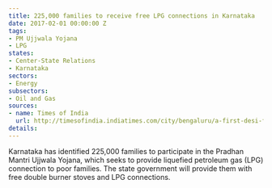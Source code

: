 ```yaml
---
title: 225,000 families to receive free LPG connections in Karnataka
date: 2017-02-01 00:00:00 Z
tags:
- PM Ujjwala Yojana
- LPG
states:
- Center-State Relations
- Karnataka
sectors:
- Energy
subsectors:
- Oil and Gas
sources:
- name: Times of India
  url: http://timesofindia.indiatimes.com/city/bengaluru/a-first-desi-fuel-to-power-high-end-cars/articleshow/56801840.cms
details: 
---
```


Karnataka has identified 225,000 families to participate in the Pradhan Mantri Ujjwala Yojana, which seeks to provide liquefied petroleum gas (LPG) connection to poor families. The state government will provide them with free double burner stoves and LPG connections.

